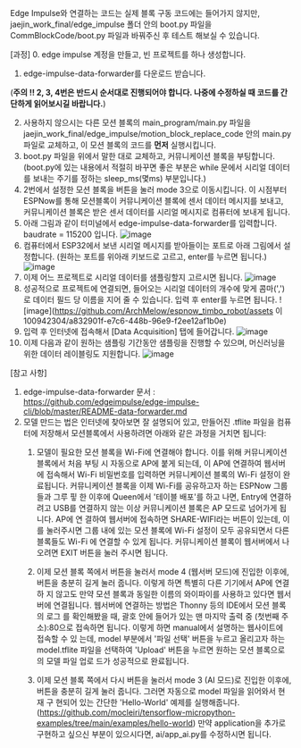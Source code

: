 Edge Impulse와 연결하는 코드는 실제 블록 구동 코드에는 들어가지 않지만, jaejin_work_final/edge_impulse 폴더 안의 boot.py 파일을 CommBlockCode/boot.py 파일과 바꿔주신 후 테스트 해보실 수 있습니다. 

[과정]
0. edge impulse 계정을 만들고, 빈 프로젝트를 하나 생성합니다.
1. edge-impulse-data-forwarder를 다운로드 받습니다.

(**주의 !! 2, 3, 4번은 반드시 순서대로 진행되어야 합니다. 나중에 수정하실 때 코드를 간단하게 읽어보시길 바랍니다.**)

2. 사용하지 않으시는 다른 모션 블록의 main_program/main.py 파일을 jaejin_work_final/edge_impulse/motion_block_replace_code 안의 main.py 파일로 교체하고, 이 모션 블록의 코드를 **먼저** 실행시킵니다.
3. boot.py 파일을 위에서 말한 대로 교체하고, 커뮤니케이션 블록을 부팅합니다. (boot.py에 있는 내용에서 적절히 바꾸면 좋은 부분은 while 문에서 시리얼 데이터를 보내는 주기를 정하는 sleep_ms(몇ms) 부분입니다.)
4. 2번에서 설정한 모션 블록을 버튼을 눌러 mode 3으로 이동시킵니다. 이 시점부터 ESPNow를 통해 모션블록이 커뮤니케이션 블록에 센서 데이터 메시지를 보내고, 커뮤니케이션 블록은 받은 센서 데이터를 시리얼 메시지로 컴퓨터에 보내게 됩니다.
5. 아래 그림과 같이 터미널에서 edge-impulse-data-forwarder를 입력합니다. baudrate = 115200 입니다.
   ![image](https://github.com/ArchMelow/espnow_timbo_robot/assets/100942304/d68be12b-1630-4595-8461-1ca43e598ff2)
6. 컴퓨터에서 ESP32에서 보낸 시리얼 메시지를 받아들이는 포트로 아래 그림에서 설정합니다. (원하는 포트를 위아래 키보드로 고르고, enter를 누르면 됩니다.)
   ![image](https://github.com/ArchMelow/espnow_timbo_robot/assets/100942304/08b413e4-f7af-4ba9-8a3b-d20185cf89b6)
7. 이제 어느 프로젝트로 시리얼 데이터를 샘플링할지 고르시면 됩니다.
   ![image](https://github.com/ArchMelow/espnow_timbo_robot/assets/100942304/97764318-19b7-4378-875d-8add00182c0d)
8. 성공적으로 프로젝트에 연결되면, 들어오는 시리얼 데이터의 개수에 맞게 콤마(',')로 데이터 필드 당 이름을 지어 줄 수 있습니다. 입력 후 enter를 누르면 됩니다.
   ![image](https://github.com/ArchMelow/espnow_timbo_robot/assets 이100942304/a832901f-e7c6-448b-96e9-f2ee12af1b0e)
9. 입력 후 인터넷에 접속해서 [Data Acquisition] 탭에 들어갑니다.
   ![image](https://github.com/ArchMelow/espnow_timbo_robot/assets/100942304/c5c8430c-f8e4-4fad-a11e-9dfef39de1ee)
10. 이제 다음과 같이 원하는 샘플링 기간동안 샘플링을 진행할 수 있으며, 머신러닝을 위한 데이터 레이블링도 지원합니다.
   ![image](https://github.com/ArchMelow/espnow_timbo_robot/assets/100942304/3d06bc1d-5fce-426c-a167-a1096b04e856)

[참고 사항] 
1. edge-impulse-data-forwarder 문서 : https://github.com/edgeimpulse/edge-impulse-cli/blob/master/README-data-forwarder.md
2. 모델 만드는 법은 인터넷에 찾아보면 잘 설명되어 있고, 만들어진 .tflite 파일을 컴퓨터에 저장해서 모션블록에서 사용하려면 아래와 같은 과정을 거치면 됩니다:
   1) 모델이 필요한 모션 블록을 Wi-Fi에 연결해야 합니다. 이를 위해 커뮤니케이션 블록에서 처음 부팅 시 자동으로 AP에 붙게 되는데, 이 AP에 연결하여 웹서버에
      접속해서 Wi-Fi 비밀번호를 입력하면 커뮤니케이션 블록의 Wi-Fi 설정이 완료됩니다. 커뮤니케이션 블록을 이제 Wi-Fi를 공유하고자 하는 ESPNow 그룹들과 그루
      핗 한 이후에 Queen에서 '테이블 배포'를 하고 나면, Entry에 연결하려고 USB를 연결하지 않는 이상 커뮤니케이션 블록은 AP 모드로 넘어가게 됩니다. AP에 연
      결하여 웹서버에 접속하면 SHARE-WIFI라는 버튼이 있는데, 이를 눌러주시면 그룹 내에 있는 모션 블록에 Wi-Fi 설정이 모두 공유되면서 다른 블록들도 Wi-Fi 에
      연결할 수 있게 됩니다. 커뮤니케이션 블록이 웹서버에서 나오려면 EXIT 버튼을 눌러 주시면 됩니다.

   2) 이제 모션 블록 쪽에서 버튼을 눌러서 mode 4 (웹서버 모드)에 진입한 이후에, 버튼을 충분히 길게 눌러 줍니다. 이렇게 하면 특별히 다른 기기에서 AP에 연결하
      지 않고도 만약 모션 블록과 동일한 이름의 와이파이를 사용하고 있다면 웹서버에 연결됩니다. 웹서버에 연결하는 방법은 Thonny 등의 IDE에서 모션 블록의 로그
      를 확인해봤을 때, 괄호 안에 들어가 있는 맨 마지막 출력 중 (첫번째 주소):80으로 접속하면 됩니다. 이렇게 하면 manual에서 설명하는 웹사이트에 접속할 수 있
      는데, model 부분에서 '파일 선택' 버튼을 누르고 올리고자 하는 model.tflite 파일을 선택하여 'Upload' 버튼을 누르면 원하는 모션 블록으로의 모델 파일 업로
      드가 성공적으로 완료됩니다.

   3) 이제 모션 블록 쪽에서 다시 버튼을 눌러서 mode 3 (AI 모드)로 진입한 이후에, 버튼을 충분히 길게 눌러 줍니다. 그러면 자동으로 model 파일을 읽어와서 현재 구
      현되어 있는 간단한 'Hello-World' 예제를 실행해줍니다. (https://github.com/mocleiri/tensorflow-micropython-examples/tree/main/examples/hello-world)
      만약 application을 추가로 구현하고 싶으신 부분이 있으시다면, ai/app_ai.py를 수정하시면 됩니다.




